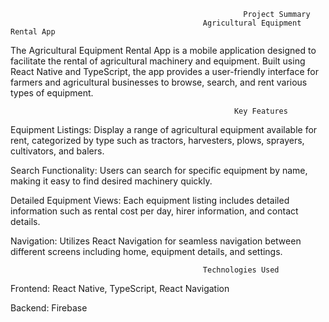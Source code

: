 
                                                        Project Summary
                                               Agricultural Equipment Rental App
The Agricultural Equipment Rental App is a mobile application designed to facilitate the rental of agricultural machinery and equipment. Built using React Native and TypeScript, the app provides a user-friendly interface for farmers and agricultural businesses to browse, search, and rent various types of equipment.

                                                      Key Features
Equipment Listings: Display a range of agricultural equipment available for rent, categorized by type such as tractors, harvesters, plows, sprayers, cultivators, and balers.

Search Functionality: Users can search for specific equipment by name, making it easy to find desired machinery quickly.

Detailed Equipment Views: Each equipment listing includes detailed information such as rental cost per day, hirer information, and contact details.

Navigation: Utilizes React Navigation for seamless navigation between different screens including home, equipment details, and settings.

                                               Technologies Used
Frontend: React Native, TypeScript, React Navigation


Backend: Firebase

